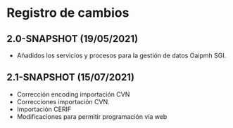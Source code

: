 # Registro de cambios

## 2.0-SNAPSHOT (19/05/2021)

- Añadidos los servicios y procesos para la gestión de datos Oaipmh SGI.

## 2.1-SNAPSHOT (15/07/2021)

- Corrección encoding importación CVN
- Correcciones importación CVN.
- Importación CERIF
- Modificaciones para permitir programación vía web
